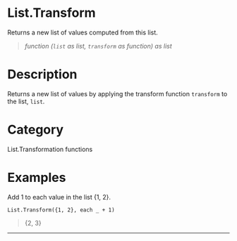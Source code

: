 ﻿# List.Transform
Returns a new list of values computed from this list.
> _function (<code>list</code> as list, <code>transform</code> as function) as list_
# Description 
Returns a new list of values by applying the transform function <code>transform</code> to the list, <code>list</code>.

# Category 
List.Transformation functions
# Examples 
Add 1 to each value in the list {1, 2}.
```
List.Transform({1, 2}, each _ + 1)
```
> {2, 3}
***
